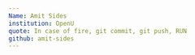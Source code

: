 ```yaml
---
Name: Amit Sides
institution: OpenU
quote: In case of fire, git commit, git push, RUN
github: amit-sides
---
```

